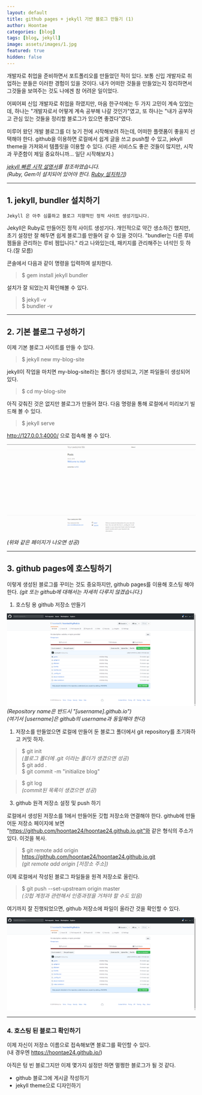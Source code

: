 ```yaml
---
layout: default
title: github pages + jekyll 기반 블로그 만들기 (1)
author: Hoontae
categories: [blog]
tags: [blog, jekyll]
image: assets/images/1.jpg
featured: true
hidden: false
---
```


개발자로 취업을 준비하면서 포트폴리오를 만들었던 적이 있다. 보통 신입 개발자로 취업하는 분들은 이러한 경험이 있을 것이다. 내가 어떠한 것들을 만들었는지 정리하면서 그것들을 보여주는 것도 나에겐 참 어려운 일이었다.

어찌어찌 신입 개발자로 취업을 하였지만, 마음 한구석에는 두 가지 고민이 계속 있었는데, 하나는 "개발자로서 어떻게 계속 공부해 나갈 것인가"였고, 또 하나는 "내가 공부하고 관심 있는 것들을 정리할 블로그가 있으면 좋겠다"였다.

미루어 왔던 개발 블로그를 더 늦기 전에 시작해보려 하는데, 어떠한 플랫폼이 좋을지 선택해야 한다. github을 이용하면 로컬에서 쉽게 글을 쓰고 push할 수 있고, jekyll theme을 가져와서 템플릿을 이용할 수 있다.
(다른 서비스도 좋은 것들이 많지만, 시작과 꾸준함이 제일 중요하니까... 일단 시작해보자.)

_[jekyll 빠른 시작 설명서](https://jekyllrb-ko.github.io/docs/quickstart/)를 참조하였습니다._  
_(Ruby, Gem이 설치되어 있어야 한다. [Ruby 설치하기](https://jekyllrb-ko.github.io/docs/installation/))_

---

## **1. jekyll, bundler 설치하기**

    Jekyll 은 아주 심플하고 블로그 지향적인 정적 사이트 생성기입니다.

Jekyll은 Ruby로 만들어진 정적 사이트 생성기다. 개인적으로 약간 생소하긴 했지만, 초기 설정만 잘 해두면 쉽게 블로그를 만들어 갈 수 있을 것이다.
"bundler는 다른 루비 젬들을 관리하는 루비 젬입니다." 라고 나와있는데, 패키지를 관리해주는 녀석인 듯 하다.(잘 모름)

콘솔에서 다음과 같이 명령을 입력하여 설치한다.

> \$ gem install jekyll bundler

설치가 잘 되었는지 확인해볼 수 있다.

> $ jekyll -v  
>$ bundler -v

---

## **2. 기본 블로그 구성하기**

이제 기본 블로그 사이트를 만들 수 있다.

> \$ jekyll new my-blog-site

jekyll이 작업을 마치면 my-blog-site라는 폴더가 생성되고, 기본 파일들이 생성되어 있다.

> \$ cd my-blog-site

아직 갖춰진 것은 없지만 블로그가 만들어 졌다. 다음 명령을 통해 로컬에서 미리보기 빌드해 볼 수 있다.

> \$ jekyll serve

http://127.0.0.1:4000/ 으로 접속해 볼 수 있다.

![기본 블로그 모습](/assets/jekyll_basic.png)
_(위와 같은 페이지가 나오면 성공)_

---

## **3. github pages에 호스팅하기**

이렇게 생성된 블로그를 꾸미는 것도 중요하지만, github pages를 이용해 호스팅 해야한다. _(git 또는 github에 대해서는 자세히 다루지 않겠습니다.)_

1. 호스팅 용 github 저장소 만들기

![깃헙 저장소 만들기](/assets/github_first_push.png)  
_(Repository name은 반드시 "[username].github.io")_  
_(여기서 [username]은 github의 username과 동일해야 한다)_

1. 저장소를 만들었으면 로컬에 만들어 둔 블로그 폴더에서 git repository를 초기화하고 커밋 하자.

> $ git init  
_(블로그 폴더에 .git 이라는 폴더가 생겼으면 성공)_  
>$ git add .  
> \$ git commit -m "initialize blog"

> \$ git log  
> _(commit된 목록이 생겼으면 성공)_

3. github 원격 저장소 설정 및 push 하기

로컬에서 생성된 저장소를 1에서 만들어둔 깃헙 저장소와 연결해야 한다. github에 만들어둔 저장소 페이지에 보면 "https://github.com/hoontae24/hoontae24.github.io.git"와 같은 형식의 주소가 있다. 이것을 복사.

> \$ git remote add origin https://github.com/hoontae24/hoontae24.github.io.git  
> _(git remote add origin [저장소 주소])_

이제 로컬에서 작성된 블로그 파일들을 원격 저장소로 올린다.

> \$ git push --set-upstream origin master  
> _(깃헙 계정과 관련해서 인증과정을 거쳐야 할 수도 있음)_

여기까지 잘 진행되었으면, github 저장소에 파일이 올라간 것을 확인할 수 있다.

![연결된 깃헙 저장소](/assets/github_first_push.png)


---


### **4. 호스팅 된 블로그 확인하기**

이제 자신이 저장소 이름으로 접속해보면 블로그를 확인할 수 있다.  
(내 경우엔 https://hoontae24.github.io/)

아직은 텅 빈 블로그지만 이제 몇가지 설정만 하면 멀쩡한 블로그가 될 것 같다.

- github 블로그에 게시글 작성하기
- jekyll theme으로 디자인하기
